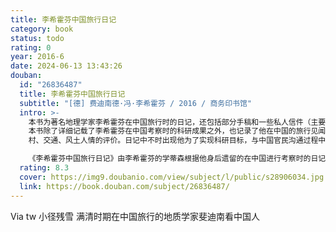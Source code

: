 ```yaml
---
title: 李希霍芬中国旅行日记
category: book
status: todo
rating: 0
year: 2016-6
date: 2024-06-13 13:43:26
douban:
  id: "26836487"
  title: 李希霍芬中国旅行日记
  subtitle: "[德] 费迪南德·冯·李希霍芬 / 2016 / 商务印书馆"
  intro: >-
    本书为著名地理学家李希霍芬在中国旅行时的日记，还包括部分手稿和一些私人信件（主要是给父母的），在李希霍芬先生去世后，由其学生整理而成。原书于1907年出版。
    本书除了详细记载了李希霍芬在中国考察时的科研成果之外，也记录了他在中国的旅行见闻、经历、感受，以及对中国城市、农
    村、交通、风土人情的评价。日记中不时出现他为了实现科研目标，与中国官民沟通过程中使用的种种有趣手段，让人忍俊不禁；还有他总充满自豪地讲述他是如何实现“精致奢侈”的欧式旅途生活的，让人对他的考察之旅充满艳羡；最重要的一点是，年轻读者在跟随李希霍芬“走完”中国之旅后，能够从他身上学到真正的科学精神和科研手段，这才是阅读这本书最大的收获。虽然李希霍芬想要客观地介绍实际情况，尽量避免用华丽的词句描绘自己的旅行体验和冒险经历，但这仍不失为是一本生动有趣的旅行日记。

    《李希霍芬中国旅行日记》由李希霍芬的学蒂森根据他身后遗留的在中国进行考察时的日记、手稿以及数量众多的私人信件编辑整理而成，出版于1907年。与其学术著作《中国》不同的是，本书更多地记录了李希霍芬在中国进行七次考察时的所见所闻和个人经历，是一本生动的旅行日记。其内容丰富，包含了李希霍芬对中国山脉、地质结构、气候、人口、经济、文化以及殖民情况的介绍；语言通俗，为读者了解当时中国的面貌提供了翔实的资料。李希霍芬在日记中对旅行中的水路交通、各地的物产、人们生活状况、太平天国运动造成影响、罂粟的种植情况等作出了细致精确的描述。将该书翻译成中文，首先对于全面客观地认识李希霍芬在中国的考察提供了依据，其次为地理地质学界对李希霍芬的研究提供更多的资料，更为清史研究提供了一个新的视角。
  rating: 8.3
  cover: https://img9.doubanio.com/view/subject/l/public/s28906034.jpg
  link: https://book.douban.com/subject/26836487/
---
```


Via tw 小径残雪 满清时期在中国旅行的地质学家斐迪南看中国人